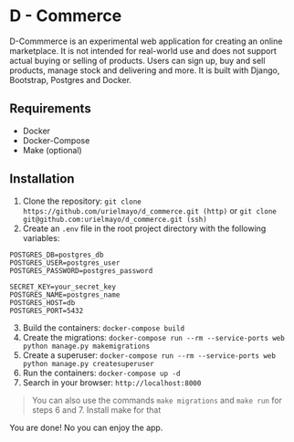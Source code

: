 # D - Commerce

D-Commmerce is an experimental web application for creating an online marketplace. It is not intended for real-world use and does not support actual buying or selling of products. Users can sign up, buy and sell products, manage stock and delivering and more. It is built with Django, Bootstrap, Postgres and Docker.

## Requirements
- Docker
- Docker-Compose
- Make (optional)

## Installation
1.  Clone the repository: `git clone https://github.com/urielmayo/d_commerce.git (http)` or `git clone git@github.com:urielmayo/d_commerce.git (ssh)`
2. Create an `.env` file in the root project directory with the following variables:
```
POSTGRES_DB=postgres_db
POSTGRES_USER=postgres_user
POSTGRES_PASSWORD=postgres_password

SECRET_KEY=your_secret_key
POSTGRES_NAME=postgres_name
POSTGRES_HOST=db
POSTGRES_PORT=5432
```
3. Build the containers: `docker-compose build`
4. Create the migrations: `docker-compose run --rm --service-ports web python manage.py makemigrations`
5. Create a superuser: `docker-compose run --rm --service-ports web python manage.py createsuperuser`
6. Run the containers: `docker-compose up -d`
7. Search in your browser: `http://localhost:8000`

> You can also use the commands `make migrations` and `make run` for steps 6 and 7. Install make for that

You are done! No you can enjoy the app.